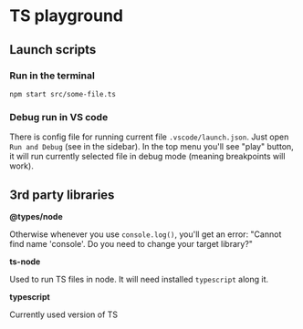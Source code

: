 # TS playground

## Launch scripts

### Run in the terminal

```
npm start src/some-file.ts
```

### Debug run in VS code

There is config file for running current file `.vscode/launch.json`.
Just open `Run and Debug` (see in the sidebar).
In the top menu you'll see "play" button, it will run currently selected file in debug mode (meaning breakpoints will work).

## 3rd party libraries

**@types/node**

Otherwise whenever you use `console.log()`, you'll get an error: "Cannot find name 'console'. Do you need to change your target library?"

**ts-node**

Used to run TS files in node. It will need installed `typescript` along it.

**typescript**

Currently used version of TS

